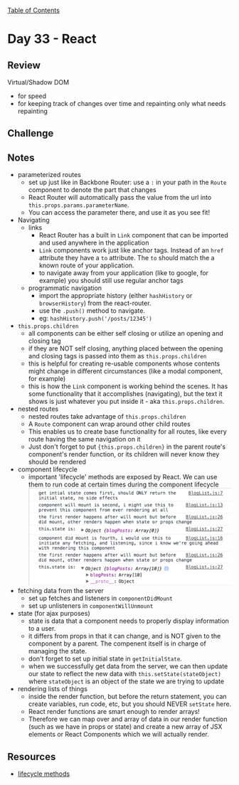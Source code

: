 [Table of Contents](/README.md)

# Day 33 - React

## Review
Virtual/Shadow DOM
  - for speed
  - for keeping track of changes over time and repainting only what needs repainting

## Challenge

## Notes
- parameterized routes
  - set up just like in Backbone Router: use a `:` in your path in the `Route` component to denote the part that changes
  - React Router will automatically pass the value from the url into `this.props.params.parameterName`.
  - You can access the parameter there, and use it as you see fit!
- Navigating
  - links
    - React Router has a built in `Link` component that can be imported and used anywhere in the application
    - `Link` components work just like anchor tags. Instead of an `href` attribute they have a `to` attribute. The `to` should match the a known route of your application.
    - to navigate away from your application (like to google, for example) you should still use regular anchor tags
  - programmatic navigation
    - import the appropriate history (either `hashHistory` or `browserHistory`) from the react-router.
    - use the `.push()` method to navigate.
    - eg: `hashHistory.push('/posts/12345')`
- `this.props.children`
  - all components can be either self closing or utilize an opening and closing tag
  - if they are NOT self closing, anything placed between the opening and closing tags is passed into them as `this.props.children`
  - this is helpful for creating re-usable components whose contents might change in different circumstances (like a modal component, for example)
  - this is how the `Link` component is working behind the scenes. It has some functionality that it accomplishes (navigating), but the text it shows is just whatever you put inside it - aka `this.props.children`.
- nested routes
  - nested routes take advantage of `this.props.children`
  - A `Route` component can wrap around other child routes
  - This enables us to create base functionality for all routes, like every route having the same navigation on it
  - Just don't forget to put `{this.props.children}` in the parent route's component's render function, or its children will never know they should be rendered
- component lifecycle
  - important 'lifecycle' methods are exposed by React. We can use them to run code at certain times during the component lifecycle
  ![lifecycle screenshot](../images/lifecycle.png)
- fetching data from the server
  - set up fetches and listeners in `componentDidMount`
  - set up unlisteners in `componentWillUnmount`
- state (for ajax purposes)
  - state is data that a component needs to properly display information to a user.
  - it differs from props in that it can change, and is NOT given to the component by a parent. The compenent itself is in charge of managing the state.
  - don't forget to set up initial state in `getInitialState`.
  - when we successfully get data from the server, we can then update our state to reflect the new data with `this.setState(stateObject)` where `stateObject` is an object of the state we are trying to update
- rendering lists of things
  - inside the render function, but before the return statement, you can create variables, run code, etc, but you should NEVER `setState` here.
  - React render functions are smart enough to render arrays!
  - Therefore we can map over and array of data in our render function (such as we have in props or state) and create a new array of JSX elements or React Components which we will actually render.

## Resources
- [lifecycle methods](https://facebook.github.io/react/docs/component-specs.html)
